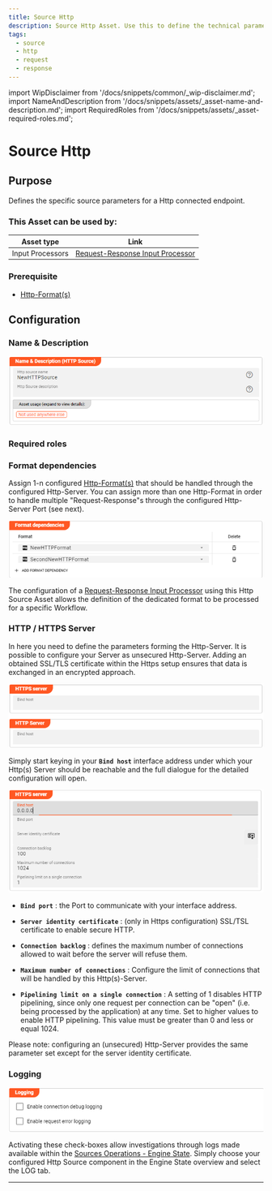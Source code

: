 ```yaml
---
title: Source Http
description: Source Http Asset. Use this to define the technical parameters for a Http source connection.
tags:
  - source
  - http
  - request
  - response
---
```


import WipDisclaimer from '/docs/snippets/common/_wip-disclaimer.md';
import NameAndDescription from '/docs/snippets/assets/_asset-name-and-description.md';
import RequiredRoles from '/docs/snippets/assets/_asset-required-roles.md';

# Source Http

## Purpose

Defines the specific source parameters for a Http connected endpoint. 

### This Asset can be used by:

| Asset type       | Link                                                                                           |
|------------------|------------------------------------------------------------------------------------------------|
| Input Processors | [Request-Response Input Processor](/docs/assets/processors-input/asset-input-request-response) |

### Prerequisite

* [Http-Format(s)](/docs/assets/formats/asset-format-http)

## Configuration

### Name & Description

![Name & Description (Http Source)](./.asset-source-http_images/1715702208038.png "Name & Description (Http Source)")

<NameAndDescription></NameAndDescription>

### Required roles

<RequiredRoles></RequiredRoles>

### Format dependencies

Assign 1-n configured [Http-Format(s)](/docs/assets/formats/asset-format-http) that should be handled through the configured Http-Server.
You can assign more than one Http-Format in order to handle multiple "Request-Response"s through the configured Http-Server Port (see next).

![Format dependencies (Http Source)](./.asset-source-http_images/1715763201303.png "Format dependencies (Http Source)")

The configuration of a [Request-Response Input Processor](/docs/assets/processors-input/asset-input-request-response) using this Http Source Asset 
allows the definition of the dedicated format to be processed for a specific Workflow.
 
### HTTP / HTTPS Server

In here you need to define the parameters forming the Http-Server. It is possible to configure your Server as unsecured Http-Server. 
Adding an obtained SSL/TLS certificate within the Https setup ensures that data is exchanged in an encrypted approach.

![Http(s) Server (Http Source)](./.asset-source-http_images/1715766782323.png "Http(s) Server (Http Source)")

Simply start keying in your **`Bind host`** interface address under which your Http(s) Server should be reachable 
and the full dialogue for the detailed configuration will open. 

![Http(s) Server parameters (Http Source)](./.asset-source-http_images/1715767963547.png "Http(s) Server parameters (Http Source)")

* **`Bind port`** : the Port to communicate with your interface address.

* **`Server identity certificate`** : (only in Https configuration) SSL/TSL certificate to enable secure HTTP.

* **`Connection backlog`** : defines the maximum number of connections allowed to wait before the server will refuse them.

* **`Maximum number of connections`** : Configure the limit of connections that will be handled by this Http(s)-Server.

* **`Pipelining limit on a single connection`** : A setting of 1 disables HTTP pipelining, since only one request per connection 
can be "open" (i.e. being processed by the application) at any time. Set to higher values to enable HTTP pipelining. 
This value must be greater than 0 and less or equal 1024.

Please note: configuring an (unsecured) Http-Server provides the same parameter set except for the server identity certificate.

### Logging

![](./.asset-source-http_images/1715771190829.png)

Activating these check-boxes allow investigations through logs made available within the [Sources Operations - Engine State](../../concept/operations/engine-state/sources).
Simply choose your configured Http Source component in the Engine State overview and select the LOG tab.

---

<WipDisclaimer></WipDisclaimer>
